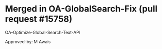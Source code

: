 # Merged in OA-GlobalSearch-Fix (pull request #15758)

OA-Optimize-Global-Search-Text-API

Approved-by: M Awais
